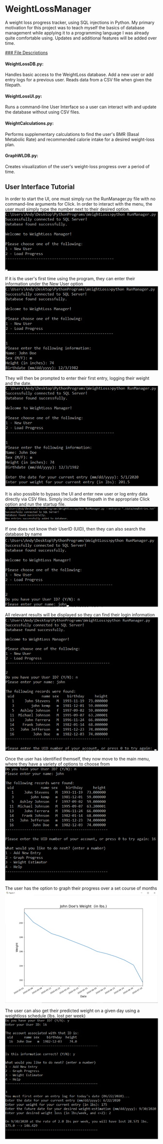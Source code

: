 # WeightLossManager
A weight loss progress tracker, using SQL injections in Python. My primary motivation for this project was to teach myself the basics of database management while applying it to a programming language I was already quite comfortable using. Updates and additional features will be added over time.

<ins>### File Descriptions</ins>
#### WeightLossDB.py:
Handles basic access to the WeightLoss database. Add a new user or add entry logs for a previous user. Reads data from a CSV file when given the filepath.

#### WeightLossUI.py:
Runs a command-line User Interface so a user can interact with and update the database without using CSV files.

#### WeightCalculations.py:
Performs supplementary calculations to find the user's BMR (Basal Metabolic Rate) and recommended calorie intake for a desired weight-loss plan.

#### GraphWLDB.py:
Creates visualization of the user's weight-loss progress over a period of time.


## User Interface Tutorial
In order to start the UI, one must simply run the RunManager.py file with no command-line arguments for Click. In order to interact with the menu, the user must simply type the number next to their desired option.
![Startup Menu](/images/startup.png)

If it is the user's first time using the program, they can enter their information under the New User option
![New User](/images/newuser0.png)


They will then be prompted to enter their first entry, logging their weight and the date.
![new entry](/images/newentry.png)

It is also possible to bypass the UI and enter new user or log entry data directly via CSV files. Simply include the filepath in the appropriate Click option and run the startup file.
![csv_entry](/images/csventry.png)

If one does not know their UserID (UID), then they can also search the database by name
![namelookup](/images/namelookup1.png)

All relevant results will be displayed so they can find their login information
![namelookup2](/images/namelookup2.png)

Once the user has identified themself, they now move to the main menu, where they have a variety of options to choose from
![mainmenu](/images/mainmenu.png)

The user has the option to graph their progress over a set course of months
![graph](/images/graph.png)

The user can also get their predicted weight on a given day using a weightloss schedule (lbs. lost per week)
![weightestimator](/images/weightestimator.png)

